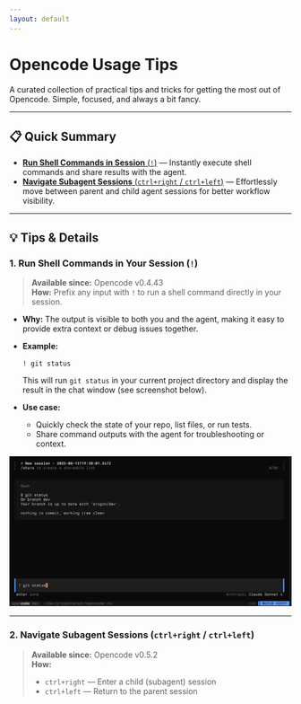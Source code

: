 ```yaml
---
layout: default
---
```


# Opencode Usage Tips

A curated collection of practical tips and tricks for getting the most out of Opencode. Simple, focused, and always a bit fancy.

---

## 📋 Quick Summary

- [**Run Shell Commands in Session** (`!`)](#1-run-shell-commands-in-your-session-) — Instantly execute shell commands and share results with the agent.
- [**Navigate Subagent Sessions** (`ctrl+right` / `ctrl+left`)](#2-navigate-subagent-sessions-ctrlright--ctrlleft) — Effortlessly move between parent and child agent sessions for better workflow visibility.

---

## 💡 Tips & Details

### 1. Run Shell Commands in Your Session (`!`)

> **Available since:** Opencode v0.4.43  
> **How:** Prefix any input with `!` to run a shell command directly in your session.

- **Why:** The output is visible to both you and the agent, making it easy to provide extra context or debug issues together.
- **Example:**  
  ```shell
  ! git status
  ```
  This will run `git status` in your current project directory and display the result in the chat window (see screenshot below).

- **Use case:**  
  - Quickly check the state of your repo, list files, or run tests.
  - Share command outputs with the agent for troubleshooting or context.

<img src="./images/opencode-shell-command-example.png" width="800">

---

### 2. Navigate Subagent Sessions (`ctrl+right` / `ctrl+left`)

> **Available since:** Opencode v0.5.2  
> **How:**  
> - `ctrl+right` — Enter a child (subagent) session  
> - `ctrl+left` — Return to the parent session
